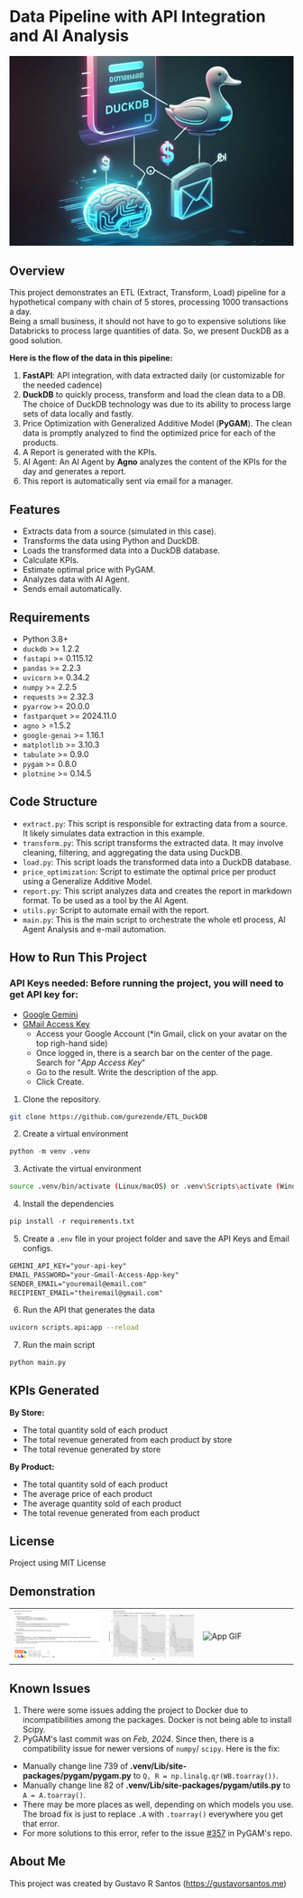 # Data Pipeline with API Integration and AI Analysis
![](img/coverimage-wide.jpeg)

## Overview

This project demonstrates an ETL (Extract, Transform, Load) pipeline for a hypothetical company with chain of 5 stores, processing 1000 transactions a day. <br>
Being a small business, it should not have to go to expensive solutions like Databricks to process large quantities of data. So, we present DuckDB as a good solution.

**Here is the flow of the data in this pipeline:**

1. **FastAPI**: API integration, with data extracted daily (or customizable for the needed cadence)
2. **DuckDB** to quickly process, transform and load the clean data to a DB. The choice of DuckDB technology was due to its ability to process large sets of data locally and fastly.
3. Price Optimization with Generalized Additive Model (**PyGAM**). The clean data is promptly analyzed to find the optimized price for each of the products.
4. A Report is generated with the KPIs.
5. AI Agent: An AI Agent by **Agno** analyzes the content of the KPIs for the day and generates a report.
6. This report is automatically sent via email for a manager.

## Features

* Extracts data from a source (simulated in this case).
* Transforms the data using Python and DuckDB.
* Loads the transformed data into a DuckDB database.
* Calculate KPIs.
* Estimate optimal price with PyGAM.
* Analyzes data with AI Agent.
* Sends email automatically.


## Requirements

* Python 3.8+
* `duckdb` >= 1.2.2
* `fastapi` >= 0.115.12
* `pandas` >= 2.2.3
* `uvicorn` >= 0.34.2
* `numpy` >= 2.2.5
* `requests` >= 2.32.3
* `pyarrow` >= 20.0.0
* `fastparquet` >= 2024.11.0
* `agno` > =1.5.2
* `google-genai` >= 1.16.1
* `matplotlib` >= 3.10.3
* `tabulate` >= 0.9.0
* `pygam` >= 0.8.0
* `plotnine` >= 0.14.5

## Code Structure

* `extract.py`: This script is responsible for extracting data from a source. It likely simulates data extraction in this example.
* `transform.py`: This script transforms the extracted data. It may involve cleaning, filtering, and aggregating the data using DuckDB.
* `load.py`: This script loads the transformed data into a DuckDB database.
* `price_optimization`: Script to estimate the optimal price per product using a Generalize Additive Model.
* `report.py`: This script analyzes data and creates the report in markdown format. To be used as a tool by the AI Agent.
* `utils.py`: Script to automate email with the report.
* `main.py`: This is the main script to orchestrate the whole etl process, AI Agent Analysis and e-mail automation.

## How to Run This Project

### API Keys needed: Before running the project, you will need to get API key for:

* [Google Gemini](https://ai.google.dev/gemini-api/docs/api-key)
* [GMail Access Key](https://support.google.com/mail/thread/205453566/how-to-generate-an-app-password?hl=en)
  - Access your Google Account (*in Gmail, click on your avatar on the top righ-hand side)
  - Once logged in, there is a search bar on the center of the page. Search for "*App Access Key*"
  - Go to the result. Write the description of the app.
  - Click Create.

1. Clone the repository.
  
```bash
git clone https://github.com/gurezende/ETL_DuckDB
```

2. Create a virtual environment

```python
python -m venv .venv
```
  
3. Activate the virtual environment
  
```bash
source .venv/bin/activate (Linux/macOS) or .venv\Scripts\activate (Windows)
```

4. Install the dependencies
  
 ```python
pip install -r requirements.txt
 ```

5. Create a `.env` file in your project folder and save the API Keys and Email configs.
```
GEMINI_API_KEY="your-api-key"
EMAIL_PASSWORD="your-Gmail-Access-App-key"
SENDER_EMAIL="youremail@email.com"
RECIPIENT_EMAIL="theiremail@gmail.com"
```

6. Run the API that generates the data

```bash
uvicorn scripts.api:app --reload
```

7. Run the main script

```bash
python main.py
```

## KPIs Generated

**By Store:**

* The total quantity sold of each product <br>
* The total revenue generated from each product by store <br>
* The total revenue generated by store <br>

**By Product:**

* The total quantity sold of each product<br>
* The average price of each product<br>
* The average quantity sold of each product<br>
* The total revenue generated from each product<br>

## License

Project using MIT License

## Demonstration

<table>
  <tr>
    <td width="33%"><img src="img/E-mail_Report.png" alt="e-mail Report"></td>
    <td width="33%"><img src="img/price_optimization.png" alt="Price Optimization"></td>
    <td width="33%"><img src="img/API_DuckDB.gif" alt="App GIF"></td>
  </tr>
</table>

## Known Issues

1. There were some issues adding the project to Docker due to incompatibilities among the packages. Docker is not being able to install Scipy. <br>
2. PyGAM's last commit was on *Feb, 2024*. Since then, there is a compatibility issue for newer versions of `numpy`/ `scipy`. Here is the fix:

* Manually change line 739 of **.venv/Lib/site-packages/pygam/pygam.py** to `Q, R = np.linalg.qr(WB.toarray())`.
* Manually change line 82 of **.venv/Lib/site-packages/pygam/utils.py** to `A = A.toarray()`. 
* There may be more places as well, depending on which models you use. The broad fix is just to replace `.A` with `.toarray()` everywhere you get that error.
* For more solutions to this error, refer to the issue [#357](https://github.com/dswah/pyGAM/issues/357) in PyGAM's repo.

## About Me

This project was created by Gustavo R Santos (https://gustavorsantos.me)